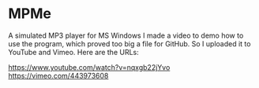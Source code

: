 # MPMe
A simulated MP3 player for MS Windows
I made a video to demo how to use the program, which proved too big a file for GitHub.
So I uploaded it to YouTube and Vimeo. Here are the URLs:

https://www.youtube.com/watch?v=nqxgb22jYvo
https://vimeo.com/443973608
